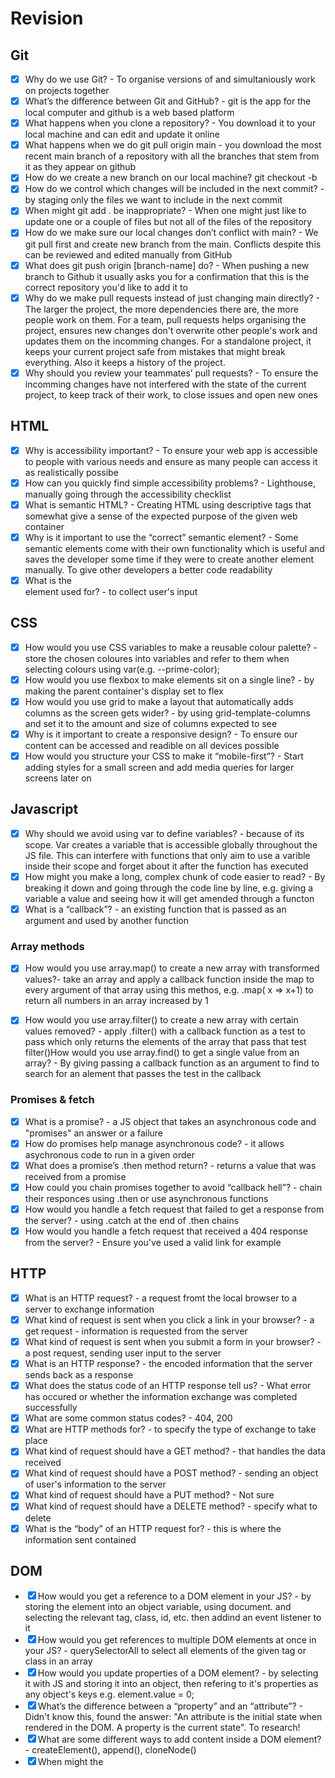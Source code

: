 # Revision

## Git

- [x] Why do we use Git? - To organise versions of and simultaniously work on projects together
- [x] What’s the difference between Git and GitHub? - git is the app for the local computer and github is a web based platform
- [x] What happens when you clone a repository? - You download it to your local machine and can edit and update it online
- [x] What happens when we do git pull origin main - you download the most recent main branch of a repository with all the branches that stem from it as they appear on github
- [x] How do we create a new branch on our local machine? git checkout -b <name>
- [x] How do we control which changes will be included in the next commit? - by staging only the files we want to include in the next commit
- [x] When might git add . be inappropriate? - When one might just like to update one or a couple of files but not all of the files of the repository
- [x] How do we make sure our local changes don’t conflict with main? - We git pull first and create new branch from the main. Conflicts despite this can be reviewed and edited manually from GitHub
- [x] What does git push origin [branch-name] do? - When pushing a new branch to Github it usually asks you for a confirmation that this is the correct repository you'd like to add it to
- [x] Why do we make pull requests instead of just changing main directly? - The larger the project, the more dependencies there are, the more people work on them. For a team, pull requests helps organising the project, ensures new changes don't overwrite other people's work and updates them on the incomming changes. For a standalone project, it keeps your current project safe from mistakes that might break everything. Also it keeps a history of the project.
- [x] Why should you review your teammates’ pull requests? - To ensure the incomming changes have not interfered with the state of the current project, to keep track of their work, to close issues and open new ones

## HTML

- [x] Why is accessibility important? - To ensure your web app is accessible to people with various needs and ensure as many people can access it as realistically possibe
- [x] How can you quickly find simple accessibility problems? - Lighthouse, manually going through the accessibility checklist
- [x] What is semantic HTML? - Creating HTML using descriptive tags that somewhat give a sense of the expected purpose of the given web container
- [x] Why is it important to use the “correct” semantic element? - Some semantic elements come with their own functionality which is useful and saves the developer some time if they were to create another element manually. To give other developers a better code readability
- [x] What is the <form> element used for? - to collect user's input

## CSS

- [x] How would you use CSS variables to make a reusable colour palette? - store the chosen coloures into variables and refer to them when selecting colours using var(e.g. --prime-color);
- [x] How would you use flexbox to make elements sit on a single line? - by making the parent container's display set to flex
- [x] How would you use grid to make a layout that automatically adds columns as the screen gets wider? - by using grid-template-columns and set it to the amount and size of columns expected to see
- [x] Why is it important to create a responsive design? - To ensure our content can be accessed and readible on all devices possible
- [x] How would you structure your CSS to make it “mobile-first”? - Start adding styles for a small screen and add media queries for larger screens later on

## Javascript

- [x] Why should we avoid using var to define variables? - because of its scope. Var creates a variable that is accessible globally throughout the JS file. This can interfere with functions that only aim to use a varible inside their scope and forget about it after the function has executed
- [x] How might you make a long, complex chunk of code easier to read? - By breaking it down and going through the code line by line, e.g. giving a variable a value and seeing how it will get amended through a functon
- [x] What is a “callback”? - an existing function that is passed as an argument and used by another function

### Array methods

- [x] How would you use array.map() to create a new array with transformed values?- take an array and apply a callback function inside the map to every argument of that array using this methos, e.g. .map( x => x+1) to return all numbers in an array increased by 1

- [x] How would you use array.filter() to create a new array with certain values removed? - apply .filter() with a callback function as a test to pass which only returns the elements of the array that pass that test
      filter()How would you use array.find() to get a single value from an array? - By giving passing a callback function as an argument to find to search for an alement that passes the test in the callback

### Promises & fetch

- [x] What is a promise? - a JS object that takes an asynchronous code and "promises" an answer or a failure
- [x] How do promises help manage asynchronous code? - it allows asychronous code to run in a given order
- [x] What does a promise’s .then method return? - returns a value that was received from a promise
- [x] How could you chain promises together to avoid “callback hell”? - chain their responces using .then or use asynchronous functions
- [x] How would you handle a fetch request that failed to get a response from the server? - using .catch at the end of .then chains
- [x] How would you handle a fetch request that received a 404 response from the server? - Ensure you've used a valid link for example

## HTTP

- [x] What is an HTTP request? - a request fromt the local browser to a server to exchange information
- [x] What kind of request is sent when you click a link in your browser? - a get request - information is requested from the server
- [x] What kind of request is sent when you submit a form in your browser? - a post request, sending user input to the server
- [x] What is an HTTP response? - the encoded information that the server sends back as a response
- [x] What does the status code of an HTTP response tell us? - What error has occured or whether the information exchange was completed successfully
- [x] What are some common status codes? - 404, 200
- [x] What are HTTP methods for? - to specify the type of exchange to take place
- [x] What kind of request should have a GET method? - that handles the data received
- [x] What kind of request should have a POST method? - sending an object of user's information to the server
- [x] What kind of request should have a PUT method? - Not sure
- [x] What kind of request should have a DELETE method? - specify what to delete
- [x] What is the “body” of an HTTP request for? - this is where the information sent contained

## DOM

- [x] How would you get a reference to a DOM element in your JS? - by storing the element into an object variable, using document. and selecting the relevant tag, class, id, etc. then addind an event listener to it
- [x] How would you get references to multiple DOM elements at once in your JS? - querySelectorAll to select all elements of the given tag or class in an array
- [x] How would you update properties of a DOM element? - by selecting it with JS and storing it into an object, then refering to it's properties as any object's keys e.g. element.value = 0;
- [x] What’s the difference between a “property” and an “attribute”? - Didn't know this, found the answer: "An attribute is the initial state when rendered in the DOM. A property is the current state". To research!
- [x] What are some different ways to add content inside a DOM element? - createElement(), append(), cloneNode()
- [x] When might the <template> element be useful? - to copy a ready made, often complicated, and styled element quickly into another element
- [x] What are the different ways to add event handlers to elements? - as properties in the HTML directly or by storing elements into variables and adding event listeners to them
- [x] Why is addEventListener the safest way to add an event handler? - HTML code might get deleted
- [x] - [x] How can you access submitted form values in your JS? - attaching a JS onto the form and usign a callbackfunction that receives the form's input as argument, preventDefault and element.target etc.

## Testing

- [x] Why are tests useful? - To discover if dependencies work and the desired responses are received, information is communicated between function as expected. Also to test all edge cases
- [x] What is the difference between unit and integration tests? - unit tests only work on one function where as integration tests check if a group of functions correspond together as desired
- [x] What kind of code is easier to test? - one function not depending on other function's returned values
- [x] Why should your tests be isolated from each other? - so we achieve a clean and complete test that checks if the functions work seamlessly from all perspectives
- [x] What is Test Driven Development (TDD)? - Writing code simultaniously with writing a test for the given code, it facilitates writing working functions by breaking the functions down into a step by step process
- [x] When might TDD be a useful process to follow? -

## Debugging

What process would you take to find out why your code isn’t working?
What tools do JS/dev tools have to help debug your code?
At what point should you ask for someone else’s help?
